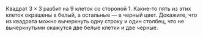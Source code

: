 Квадрат $3\times 3$  разбит на 9 клеток со стороной 1. Какие-то пять из этих клеток окрашены в белый, а остальные — в черный цвет. Докажите, что из квадрата можно вычеркнуть одну строку и один столбец, что не вычеркнутыми окажутся две белые клетки и две черные.
